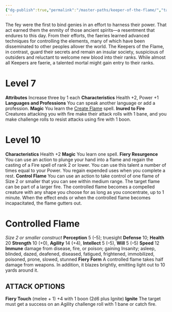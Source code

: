 ```yaml
---
{"dg-publish":true,"permalink":"/master-paths/keeper-of-the-flame/","tags":["Magic"]}
---
```


The fey were the first to bind genies in an effort to harness their power. That act earned them the enmity of those ancient spirits—a resentment that endures to this day. From their efforts, the faeries learned advanced techniques for controlling the elements, many of which have been disseminated to other peoples allover the world.
The Keepers of the Flame, in contrast, guard their secrets and remain an insular society, suspicious of outsiders and reluctant to welcome new blood into their ranks. While almost all Keepers are faerie, a talented mortal might gain entry to their ranks.
# Level 7
**Attributes** Increase three by 1 each
**Characteristics** Health +2, Power +1
**Languages and Professions** You can speak another language or add a profession.
**Magic** You learn the [Create Flame](https://sotdl-database.vercel.app/spells/fire/create-flame/) spell.
**Inured to Fire** Creatures attacking you with fire make their attack rolls with 1 bane, and you make challenge rolls to resist attacks using fire with 1 boon.
# Level 10
**Characteristics** Health +2
**Magic** You learn one spell.
**Fiery Resurgence** You can use an action to plunge your hand into a flame and regain the casting of a Fire spell of rank 2 or lower. You can use this talent a number of times equal to your Power. You regain expended uses when you complete a rest.
**Control Flame** You can use an action to take control of one flame of Size 2 or smaller that you can see within medium range. The target flame can be part of a larger fire. The controlled flame becomes a compelled creature with any shape you choose for as long as you concentrate, up to 1 minute. When the effect ends or when the controlled flame becomes incapacitated, the flame gutters out.
# Controlled Flame
*Size 2 or smaller construct*
**Perception** 5 (–5); truesight
**Defense** 10; **Health** 20
**Strength** 10 (+0), **Agility** 14 (+4), **Intellect** 5 (–5), **Will** 5 (–5)
**Speed** 12
**Immune** damage from disease, fire, or poison; gaining Insanity; asleep, blinded, dazed, deafened, diseased, fatigued, frightened, immobilized, poisoned, prone, slowed, stunned
**Fiery Form** A controlled flame takes half damage from weapons. In addition, it blazes brightly, emitting light out to 10 yards around it.
## ATTACK OPTIONS
**Fiery Touch** (melee + 1) +4 with 1 boon (2d6 plus Ignite)
**Ignite** The target must get a success on an Agility challenge roll with 1 bane or catch fire.